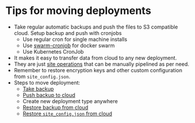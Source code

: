 # Tips for moving deployments

- Take regular automatic backups and push the files to S3 compatible cloud. Setup backup and push with cronjobs
  - Use regular cron for single machine installs
  - Use [swarm-cronjob](https://github.com/crazy-max/swarm-cronjob) for docker swarm
  - Use Kubernetes CronJob
- It makes it easy to transfer data from cloud to any new deployment.
- They are just [site operations](site-operations.md) that can be manually pipelined as per need.
- Remember to restore encryption keys and other custom configuration from `site_config.json`.
- Steps to move deployment:
  - [Take backup](site-operations.md#backup-sites)
  - [Push backup to cloud](site-operations.md#push-backup-to-s3-compatible-storage)
  - Create new deployment type anywhere
  - [Restore backup from cloud](site-operations.md#restore-backups)
  - [Restore `site_config.json` from cloud](site-operations.md#edit-configs)
